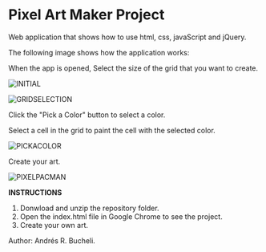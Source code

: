 # Pixel Art Maker Project

Web application that shows how to use html, css, javaScript and jQuery.  

The following image shows how the application works:

When the app is opened, Select the size of the grid that you want to create.

![INITIAL](https://github.com/anferebu/PIXEL-ART/blob/master/Initial.jpg)

![GRIDSELECTION](https://github.com/anferebu/PIXEL-ART/blob/master/GridSelection.jpg)

Click the "Pick a Color" button to select a color.

Select a cell in the grid to paint the cell with the selected color.

![PICKACOLOR](https://github.com/anferebu/PIXEL-ART/blob/master/PickAColor.jpg)

Create your art.

![PIXELPACMAN](https://github.com/anferebu/PIXEL-ART/blob/master/PIXELPACMAN.jpg)

<strong>INSTRUCTIONS</strong>

1. Donwload and unzip the repository folder.
2. Open the index.html file in Google Chrome to see the project.
3. Create your own art.

Author: Andrés R. Bucheli.






